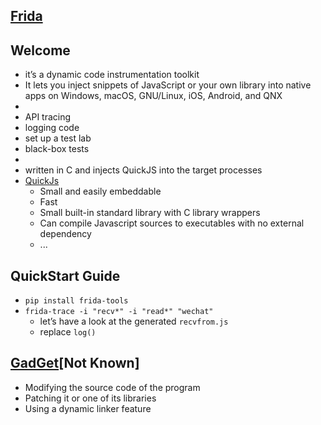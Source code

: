 ## [Frida](https://frida.re/docs/home/)

## Welcome
- it’s a dynamic code instrumentation toolkit
- It lets you inject snippets of JavaScript or your own library into native apps on Windows, macOS, GNU/Linux, iOS, Android, and QNX
- 
- API tracing
- logging code
- set up a test lab
- black-box tests
- 
- written in C and injects QuickJS into the target processes
- [QuickJs](https://bellard.org/quickjs/)
  - Small and easily embeddable
  - Fast
  - Small built-in standard library with C library wrappers
  - Can compile Javascript sources to executables with no external dependency
  - ...

## QuickStart Guide
- `pip install frida-tools`
- `frida-trace -i "recv*" -i "read*" "wechat"`
  - let’s have a look at the generated `recvfrom.js`
  - replace `log()`

## [GadGet](https://frida.re/docs/gadget/)[Not Known]
- Modifying the source code of the program
- Patching it or one of its libraries
- Using a dynamic linker feature